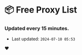 # :package: Free Proxy List
### Updated every 15 minutes.

- Last updated: `2024-07-10 05:53`

:heart:
